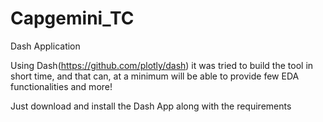 # Capgemini_TC
Dash Application


Using Dash(https://github.com/plotly/dash) it was tried to build the tool in short time, and that can, at a minimum will be able to provide few EDA functionalities and more!

Just download and install the Dash App along with the requirements
